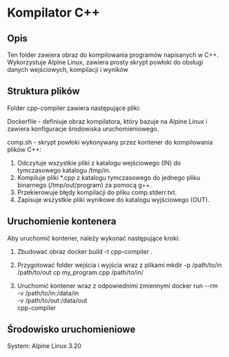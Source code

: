 # Kompilator C++
## Opis
Ten folder zawiera obraz do kompilowania programów napisanych w C++. Wykorzystuje Alpine Linux, zawiera prosty skrypt powłoki do obsługi danych wejściowych, kompilacji i wyników

## Struktura plików

Folder cpp-compiler zawiera następujące pliki:

Dockerfile - definiuje obraz kompilatora, który bazuje na Alpine Linux i zawiera konfiguracje środowiska uruchomieniowego.

comp.sh - skrypt powłoki wykonywany przez kontener do kompilowania plików C++:
1. Odczytuje wszystkie pliki z katalogu wejściowego (IN) do tymczasowego katalogu /tmp/in.
2. Kompiluje pliki *.cpp z katalogu tymczasowego do jednego pliku binarnego (/tmp/out/program) za pomocą g++.
3. Przekierowuje błędy kompilacji do pliku comp.stderr.txt.
4. Zapisuje wszystkie pliki wynikowe do katalogu wyjściowego (OUT).

## Uruchomienie kontenera 
Aby uruchomić kontener, należy wykonać następujące kroki: 
1. Zbudować obraz 
docker build -t cpp-compiler .

2. Przygotować folder wejścia i wyjścia wraz z plikami
mkdir -p /path/to/in /path/to/out
cp my_program.cpp /path/to/in/

3. Uruchomić kontener wraz z odpowiednimi zmiennymi 
docker run --rm \
  -v /path/to/in:/data/in \
  -v /path/to/out:/data/out \
  cpp-compiler

## Środowisko uruchomieniowe

System: Alpine Linux 3.20
